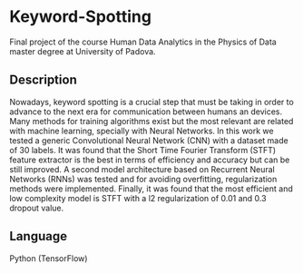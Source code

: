 # Keyword-Spotting
Final project of the course Human Data Analytics in the Physics of Data master degree at University of Padova.

## Description
Nowadays, keyword spotting is a crucial step that must be taking in order to advance to the next era for communication between humans an devices. Many methods for training algorithms exist but the most relevant are related with machine learning, specially with Neural Networks. In this work we tested a generic Convolutional Neural Network (CNN) with a dataset made of 30 labels. It was found that the Short Time Fourier Transform (STFT) feature extractor is the best in terms of efficiency and accuracy but can be still improved. A second model architecture based on Recurrent Neural Networks (RNNs) was tested and for avoiding overfitting, regularization methods were implemented. Finally, it was found that the most efficient and low complexity model is STFT with a l2 regularization of 0.01 and 0.3 dropout value.

## Language
Python (TensorFlow)

